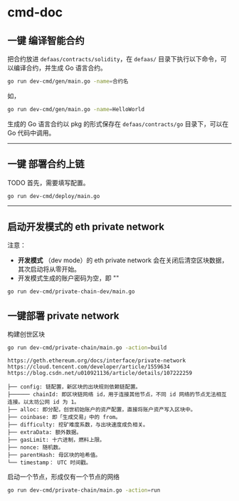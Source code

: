 # cmd-doc


## 一键 编译智能合约

把合约放进 `defaas/contracts/solidity`，在 `defaas/` 目录下执行以下命令，可以编译合约，并生成 Go 语言合约。

```bash
go run dev-cmd/gen/main.go -name=合约名
```

如，
```bash
go run dev-cmd/gen/main.go -name=HelloWorld
```

生成的 Go 语言合约以 pkg 的形式保存在 `defaas/contracts/go` 目录下，可以在 Go 代码中调用。




-----------

## 一键 部署合约上链

TODO 首先，需要填写配置。

```bash
go run dev-cmd/deploy/main.go
```

--------


## 启动开发模式的 eth private network

注意：
- **开发模式** （dev mode）的 eth private network 会在关闭后清空区块数据，其次启动将从零开始。
- 开发模式生成的账户密码为空，即 ""

```bash
go run dev-cmd/private-chain-dev/main.go
```


## 一键部署 private network

构建创世区块

```bash
go run dev-cmd/private-chain/main.go -action=build
```


```
https://geth.ethereum.org/docs/interface/private-network
https://cloud.tencent.com/developer/article/1559634
https://blog.csdn.net/u010921136/article/details/107222259

├── config: 链配置，新区块的出块规则依赖链配置。
├────── chainId: 即区块链网络 id，用于连接其他节点，不同 id 网络的节点无法相互连接。以太坊公网 id 为 1。
├── alloc: 即分配，创世初始账户的资产配置，直接将账户资产写入区块中。
├── coinbase: 即「生成交易」中的 from。
├── difficulty: 挖矿难度系数，与出块速度成负相关。
├── extraData: 额外数据。
├── gasLimit: 十六进制，燃料上限。
├── nonce: 随机数。
├── parentHash: 母区块的哈希值。
└── timestamp： UTC 时间戳。
```


启动一个节点，形成仅有一个节点的网络

```bash
go run dev-cmd/private-chain/main.go -action=run
```


